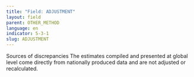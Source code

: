 ```yaml
---
title: "Field: ADJUSTMENT"
layout: field
parent: OTHER_METHOD
language: en
indicator: 5-3-1
slug: ADJUSTMENT
---
```

Sources of discrepancies
The estimates compiled and presented at global level come directly from nationally produced data and are not adjusted or recalculated.